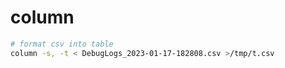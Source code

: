 column
======

```sh
# format csv into table
column -s, -t < DebugLogs_2023-01-17-182808.csv >/tmp/t.csv
```
